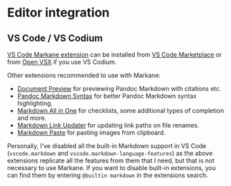 # Editor integration

## VS Code / VS Codium

[VS Code Markane extension](https://github.com/garlicbreadcleric/vscode-markane) can be installed from [VS Code Marketplace](https://marketplace.visualstudio.com/items?itemName=garlicbreadcleric.markane) or from [Open VSX](https://open-vsx.org/extension/garlicbreadcleric/markane) if you use VS Codium.

Other extensions recommended to use with Markane:

- [Document Preview](https://github.com/garlicbreadcleric/vscode-document-preview) for previewing Pandoc Markdown with citations etc.
- [Pandoc Markdown Syntax](https://github.com/garlicbreadcleric/vscode-pandoc-markdown) for better Pandoc Markdown syntax highlighting.
- [Markdown All in One](https://github.com/yzhang-gh/vscode-markdown) for checklists, some additional types of completion and more.
- [Markdown Link Updater](https://github.com/mathiassoeholm/markdown-link-updater) for updating link paths on file renames.
- [Markdown Paste](https://github.com/telesoho/vscode-markdown-paste-image) for pasting images from clipboard.

Personally, I've disabled all the built-in Markdown support in VS Code (`vscode.markdown` and `vscode.markdown-language-features`) as the above extensions replicate all the features from them that I need, but that is not necessary to use Markane. If you want to disable built-in extensions, you can find them by entering `@builtin markdown` in the extensions search.
